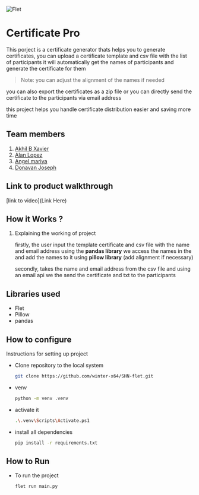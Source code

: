 
![Flet](https://github.com/TH-Activities/saturday-hack-night-template/assets/90635335/4c26e8ac-2dd1-4d75-8e1a-9f7585e3b381)


# Certificate Pro
This porject is a certificate generator thats helps you to generate certificates, you can upload a certificate template and csv file with the list of participants it will automatically get the names of participants and generate the certificate for them

> Note: you can adjust the alignment of the names if needed

you can also export the certificates as a zip file or you can directly send the certificate to the participants via email address

this project helps you handle certificate distribution easier and saving more time
## Team members
1. [Akhil B Xavier](https://github.com/winter-x64)
2. [Alan Lopez ](https://github.com/oceangod2004)
2. [Angel mariya](https://github.com/angelmariy)
3. [Donavan Joseph](https://github.com/Don-ash)
## Link to product walkthrough
[link to video](Link Here)
## How it Works ?
1. Explaining the working of project
    
    firstly, the user input the template certificate and csv file with the name and email address using the **pandas library** we access the names in the and add the names to it using **pillow library** (add alignment if necessary)

    secondly, takes the name and email address from the csv file and using an email api we the send the certificate and txt to the participants

## Libraries used
- Flet
- Pillow
- pandas

## How to configure
Instructions for setting up project
- Clone repository to the local system
    ```bash
    git clone https://github.com/winter-x64/SHN-flet.git 
    ```
- venv
    ```bash
    python -m venv .venv 
    ```
- activate it
    ```bash
    .\.venv\Scripts\Activate.ps1
    ```
- install all dependencies
    ```bash
    pip install -r requirements.txt
    ```
## How to Run
- To run the project
    ```bash
    flet run main.py
    ```


